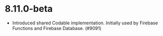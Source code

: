 # 8.11.0-beta
- Introduced shared Codable implementation. Initially used by Firebase Functions
  and Firebase Database. (#9091)
